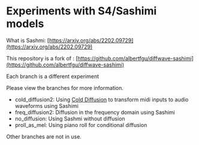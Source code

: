 # Experiments with S4/Sashimi models

What is Sashmi: [https://arxiv.org/abs/2202.09729](https://arxiv.org/abs/2202.09729)

This repository is a fork of : [https://github.com/albertfgu/diffwave-sashimi](https://github.com/albertfgu/diffwave-sashimi)

Each branch is a different experiment

Please view the branches for more information.

- cold_diffusion2:  Using [Cold Diffusion](https://arxiv.org/abs/2208.09392) to transform midi inputs to audio waveforms using Sashimi
- freq_diffusion2: Diffusion in the frequency domain using Sashimi
- no_diffusion: Using Sashmi without diffusion
- proll_as_mel: Using piano roll for conditional diffusion

Other branches are not in use. 



